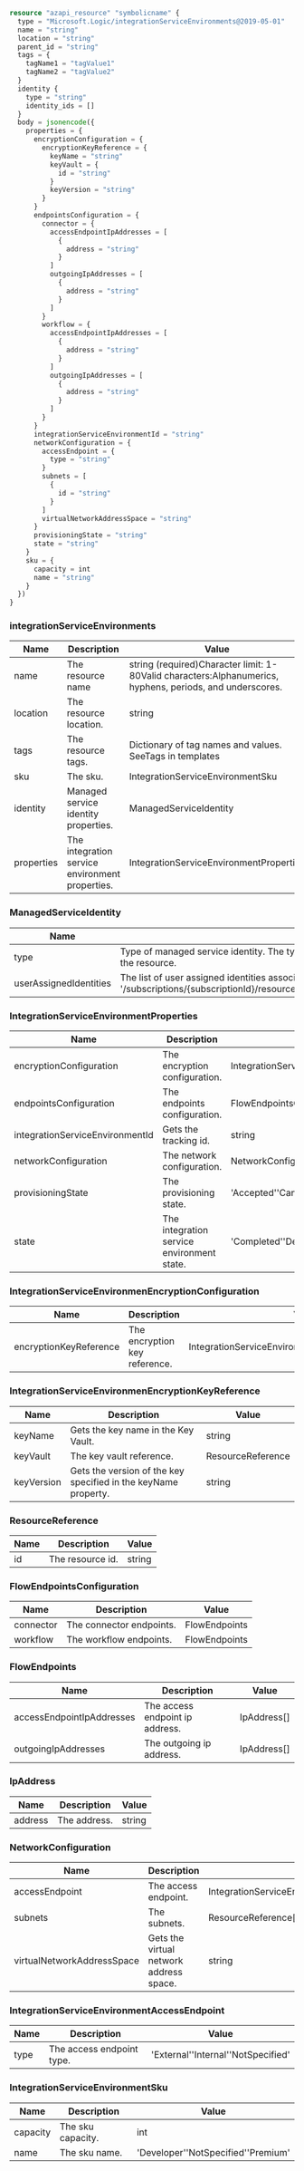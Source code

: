 ```terraform
resource "azapi_resource" "symbolicname" {
  type = "Microsoft.Logic/integrationServiceEnvironments@2019-05-01"
  name = "string"
  location = "string"
  parent_id = "string"
  tags = {
    tagName1 = "tagValue1"
    tagName2 = "tagValue2"
  }
  identity {
    type = "string"
    identity_ids = []
  }
  body = jsonencode({
    properties = {
      encryptionConfiguration = {
        encryptionKeyReference = {
          keyName = "string"
          keyVault = {
            id = "string"
          }
          keyVersion = "string"
        }
      }
      endpointsConfiguration = {
        connector = {
          accessEndpointIpAddresses = [
            {
              address = "string"
            }
          ]
          outgoingIpAddresses = [
            {
              address = "string"
            }
          ]
        }
        workflow = {
          accessEndpointIpAddresses = [
            {
              address = "string"
            }
          ]
          outgoingIpAddresses = [
            {
              address = "string"
            }
          ]
        }
      }
      integrationServiceEnvironmentId = "string"
      networkConfiguration = {
        accessEndpoint = {
          type = "string"
        }
        subnets = [
          {
            id = "string"
          }
        ]
        virtualNetworkAddressSpace = "string"
      }
      provisioningState = "string"
      state = "string"
    }
    sku = {
      capacity = int
      name = "string"
    }
  })
}

```

### integrationServiceEnvironments

| Name | Description | Value |
|-|-|-|
| name | The resource name | string (required)Character limit: 1-80Valid characters:Alphanumerics, hyphens, periods, and underscores. |
| location | The resource location. | string |
| tags | The resource tags. | Dictionary of tag names and values. SeeTags in templates |
| sku | The sku. | IntegrationServiceEnvironmentSku |
| identity | Managed service identity properties. | ManagedServiceIdentity |
| properties | The integration service environment properties. | IntegrationServiceEnvironmentProperties |


### ManagedServiceIdentity

| Name | Description | Value |
|-|-|-|
| type | Type of managed service identity. The type 'SystemAssigned' includes an implicitly created identity. The type 'None' will remove any identities from the resource. | 'None''SystemAssigned''UserAssigned' (required) |
| userAssignedIdentities | The list of user assigned identities associated with the resource. The user identity dictionary key references will be ARM resource ids in the form: '/subscriptions/{subscriptionId}/resourceGroups/{resourceGroupName}/providers/Microsoft.ManagedIdentity/userAssignedIdentities/{identityName} | object |


### IntegrationServiceEnvironmentProperties

| Name | Description | Value |
|-|-|-|
| encryptionConfiguration | The encryption configuration. | IntegrationServiceEnvironmenEncryptionConfiguration |
| endpointsConfiguration | The endpoints configuration. | FlowEndpointsConfiguration |
| integrationServiceEnvironmentId | Gets the tracking id. | string |
| networkConfiguration | The network configuration. | NetworkConfiguration |
| provisioningState | The provisioning state. | 'Accepted''Canceled''Completed''Created''Creating''Deleted''Deleting''Failed''InProgress''Moving''NotSpecified''Pending''Ready''Registered''Registering''Renewing''Running''Succeeded''Unregistered''Unregistering''Updating''Waiting' |
| state | The integration service environment state. | 'Completed''Deleted''Disabled''Enabled''NotSpecified''Suspended' |


### IntegrationServiceEnvironmenEncryptionConfiguration

| Name | Description | Value |
|-|-|-|
| encryptionKeyReference | The encryption key reference. | IntegrationServiceEnvironmenEncryptionKeyReference |


### IntegrationServiceEnvironmenEncryptionKeyReference

| Name | Description | Value |
|-|-|-|
| keyName | Gets the key name in the Key Vault. | string |
| keyVault | The key vault reference. | ResourceReference |
| keyVersion | Gets the version of the key specified in the keyName property. | string |


### ResourceReference

| Name | Description | Value |
|-|-|-|
| id | The resource id. | string |


### FlowEndpointsConfiguration

| Name | Description | Value |
|-|-|-|
| connector | The connector endpoints. | FlowEndpoints |
| workflow | The workflow endpoints. | FlowEndpoints |


### FlowEndpoints

| Name | Description | Value |
|-|-|-|
| accessEndpointIpAddresses | The access endpoint ip address. | IpAddress[] |
| outgoingIpAddresses | The outgoing ip address. | IpAddress[] |


### IpAddress

| Name | Description | Value |
|-|-|-|
| address | The address. | string |


### NetworkConfiguration

| Name | Description | Value |
|-|-|-|
| accessEndpoint | The access endpoint. | IntegrationServiceEnvironmentAccessEndpoint |
| subnets | The subnets. | ResourceReference[] |
| virtualNetworkAddressSpace | Gets the virtual network address space. | string |


### IntegrationServiceEnvironmentAccessEndpoint

| Name | Description | Value |
|-|-|-|
| type | The access endpoint type. | 'External''Internal''NotSpecified' |


### IntegrationServiceEnvironmentSku

| Name | Description | Value |
|-|-|-|
| capacity | The sku capacity. | int |
| name | The sku name. | 'Developer''NotSpecified''Premium' |


